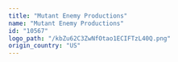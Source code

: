 ```yaml
---
title: "Mutant Enemy Productions"
name: "Mutant Enemy Productions"
id: "10567"
logo_path: "/kbZu62C3ZwNfOtao1ECIFTzL40Q.png"
origin_country: "US"
---
```

